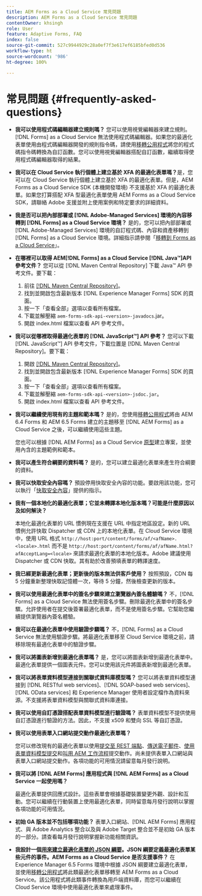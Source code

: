 ```yaml
---
title: AEM Forms as a Cloud Service 常見問題
description: AEM Forms as a Cloud Service 常見問題
contentOwner: khsingh
role: User
feature: Adaptive Forms, FAQ
index: false
source-git-commit: 527c9944929c28a0ef7f3e617ef6185bfed0d536
workflow-type: ht
source-wordcount: '986'
ht-degree: 100%

---
```


# 常見問題 {#frequently-asked-questions}

* **我可以使用程式碼編輯器建立規則嗎？**
您可以使用視覺編輯器來建立規則。[!DNL Forms] as a Cloud Service 無法使用程式碼編輯器。如果您的最適化表單使用由程式碼編輯器開發的規則指令碼，請使用[移轉公用程式](migrate-to-forms-as-a-cloud-service.md)將您的程式碼指令碼轉換為自訂函數。您可以使用視覺編輯器搭配自訂函數，繼續取得使用程式碼編輯器取得的結果。

* **我可以在 Cloud Service 執行個體上建立基於 XFA 的最適化表單嗎？**&#x200B;是，您可以在 Cloud Service 執行個體上建立基於 XFA 的最適化表單。但是，AEM Forms as a Cloud Service SDK (本機開發環境) 不支援基於 XFA 的最適化表單。如果您打算搭配 XFA 型最適化表單使用 AEM Forms as a Cloud Service SDK，請聯絡 Adobe 支援並附上使用案例和特定要求的詳細資料。

<!-- * **Can I use an XDP as a Document of Record (DoR) template? Is Forms Designer included in AEM Forms as a Cloud Service license?** 

  Yes, you can use an XDP as a Document of Record template on Cloud Service instances. However, support to use XDP as a Document of Record template is not available for AEM Forms as a Cloud Service SDK (Local development environment). -->

* **我是否可以把內部部署或 [!DNL Adobe-Managed Services] 環境的內容移轉到 [!DNL Forms] as a Cloud Service 環境？**
是的，您可以把內部部署或 [!DNL Adobe-Managed Services] 環境的自訂程式碼、內容和資產移轉到 [!DNL Forms] as a Cloud Service 環境。詳細指示請參閱「[移轉到 Forms as a Cloud Service](migrate-to-forms-as-a-cloud-service.md)」。

<!-- You can use package manager or Experience Manager UI to [export and import Forms and related assets](import-export-forms-templates.md), use the migration utility to make your existing assets compatible with [!DNL Forms] as a Cloud Service, use the [Best Practices Analyzer](https://experienceleague.adobe.com/docs/experience-manager-cloud-service/moving/cloud-migration/best-practices-analyzer/overview-best-practices-analyzer.html?lang=en#best-practices-analyzer) tool to find the features and APIs that require changes and updated before migration, and use the [Content Transfer Tools](https://docs.adobe.com/content/help/en/experience-manager-cloud-service/moving/home.html) to move your custom code without refactoring it. -->

* **在哪裡可以取得 AEM[!DNL Forms] as a Cloud Service [!DNL Java™]API 參考文件？**
您可以從 [!DNL Maven Central Repository] 下載 Java™ API 參考文件。要下載：
   1. 前往 [[!DNL Maven Central Repository]](https://mvnrepository.com/artifact/com.adobe.aem/aem-forms-sdk-api)。
   1. 找到並開啟包含最新版本 [!DNL Experience Manager Forms] SDK 的頁面。
   1. 按一下「查看全部」選項以查看所有檔案。
   1. 下載並解壓縮 `aem-forms-sdk-api-<version>-javadocs`.jar。
   1. 開啟 index.html 檔案以查看 API 參考文件。

* **我可以從哪裡取得最適化表單的 [!DNL JavaScript™] API 參考？**
您可以下載 [!DNL JavaScript™] API 參考文件，下載位置是 [!DNL  Maven Central Repository]。要下載：
   1. 開啟 [[!DNL Maven Central Repository]](https://mvnrepository.com/artifact/com.adobe.aem/aem-forms-sdk-api)。
   1. 找到並開啟包含最新版本 [!DNL Experience Manager Forms] SDK 的頁面。
   1. 按一下「查看全部」選項以查看所有檔案。
   1. 下載並解壓縮 `aem-forms-sdk-api-<version>-jsdoc.jar`。
   1. 開啟 index.html 檔案以查看 API 參考文件。

* **我可以繼續使用現有的主題和範本嗎？**
是的，您使用[移轉公用程式](migrate-to-forms-as-a-cloud-service.md)將由 AEM 6.4 Forms 和 AEM 6.5 Forms 建立的主題移至 [!DNL AEM Forms] as a Cloud Service 之後，可以繼續使用這些主題。

  您也可以根據 [!DNL AEM Forms] as a Cloud Service [原型](setup-local-development-environment.md#forms-cloud-service-local-development-environment)建立專案，並使用內含的主題範例和範本。

* **我可以產生符合綱要的資料嗎？**
是的，您可以建立最適化表單來產生符合綱要的資料。

<!-- * **Can I pass custom parameters to the prefill service?**
Custom parameters are planned for an upcoming release. -->

* **我可以快取安全內容嗎？**
預設停用快取安全內容的功能。要啟用該功能，您可以執行「[快取安全內容](https://experienceleague.adobe.com/docs/experience-manager-dispatcher/using/configuring/permissions-cache.html)」提供的指示。

* **我有一個本地化的最適化表單；它並未轉譯本地化版本嗎？可能是什麼原因以及如何解決？**

  本地化最適化表單的 URL 慣例現在支援在 URL 中指定地區設定。新的 URL 慣例允許快取 Dispatcher 或 CDN 上的本地化表單。在 Cloud Service 環境中，使用 URL 格式 `http://host:port/content/forms/af/<afName>.<locale>.html` 而不是 `http://host:port/content/forms/af/afName.html?afAcceptLang=<locale>` 來請求最適化表單的本地化版本。Adobe 建議使用 Dispatcher 或 CDN 快取。其有助於改善預填表單的轉譯速度。

* **我已經更新最適化表單；更新後的版本無法供客戶使用？**
按照預設，CDN 每 5 分鐘重新整理快取記憶體一次，等待 5 分鐘，然後檢查更新的版本。

* **我可以使用最適化表單中的簽名步驟來建立瀏覽器內簽名體驗嗎？**
不，[!DNL Forms] as a Cloud Service 無法使用簽名步驟。刪除最適化表單中的簽名步驟。允許使用者在提交後簽署最適化表單，而不是使用簽名步驟。它幫助您繼續提供瀏覽器內簽名體驗。

* **我可以在最適化表單中使用驗證步驟嗎？**
不，[!DNL Forms] as a Cloud Service 無法使用驗證步驟。將最適化表單移至 Cloud Service 環境之前，請移除現有最適化表單中的驗證步驟。

* **我可以將圖表新增到最適化表單嗎？**
是，您可以將圖表新增到最適化表單中。最適化表單提供一個圖表元件。您可以使用該元件將圖表新增到最適化表單。

* **我可以將表單資料模型連接到關聯式資料庫模型嗎？**
您可以將表單資料模型連接到 [!DNL RESTful web services]、[!DNL SOAP-based web services]、[!DNL OData services] 和 Experience Manager 使用者設定檔作為資料來源。不支援將表單資料模型與關聯式資料庫連接。

* **我可以使用自訂憑證搭配表單資料模型進行驗證嗎？**
表單資料模型不提供使用自訂憑證進行驗證的方法。因此，不支援 x509 和雙向 SSL 等自訂憑證。

* **我可以使用表單入口網站提交動作最適化表單嗎？**

  您可以修改現有的最適化表單以使用[提交至 REST 端點](configuring-submit-actions.md#submit-to-rest-endpoint)、[傳送電子郵件](configuring-submit-actions.md#send-email)、[使用表單資料模型提交](configuring-submit-actions.md#submit-using-form-data-model)和[叫用 AEM 工作流程](configuring-submit-actions.md#invoke-an-aem-workflow)提交動作。尚未提供表單入口網站與表單入口網站提交動作。各項功能的可用情況請留意每月發行說明。

* **我可以將 [!DNL AEM Forms] 應用程式與 [!DNL AEM Forms] as a Cloud Service 一起使用嗎？**

  最適化表單提供回應式設計。這些表單會根據基礎裝置變更外觀、設計和互動。您可以繼續在行動裝置上使用最適化表單，同時留意每月發行說明以掌握各項功能的可用情況。

* **初始 GA 版本並不包括哪項功能？**
表單入口網站、[!DNL AEM Forms] 應用程式、與 Adobe Analytics 整合以及與 Adobe Target 整合並不是初始 GA 版本的一部分。請查看每月發行說明掌握新功能相關資訊。

* **我設計一個[用來建立最適化表單的 JSON 綱要](adaptive-form-json-schema-form-model.md)。JSON 綱要定義最適化表單某些元件的事件。AEM Forms as a Cloud Service 是否支援事件？**
在 Experience Manager 6.5 Forms 環境中根據 JSON 綱要建立最適化表單，並使用[移轉公用程式](migrate-to-forms-as-a-cloud-service.md)將此類最適化表單移轉至 AEM Forms as a Cloud Service。該公用程式將此類事件轉換為用戶端資料庫，而您可以繼續在 Cloud Service 環境中使用最適化表單來處理事件。

<!-- 

* **Is there any AEM Forms as a Cloud Service connector for Microsoft Power Automate?**

  Yes, Adobe provides an Adobe Experience Manager connector to access [Adobe Experience Manager Forms - Communication capabilities](https://experienceleague.adobe.com/docs/experience-manager-cloud-service/content/forms/using-communications/aem-forms-cloud-service-communications-introduction.html) through Microsoft Power Automate. You can create a PDF document that is based on a form design and XML form data or create PostScript (PS), Printer Command Language (PCL), Zebra Printing Language (ZPL) and other Printer Definition Language documents. 

  You can get started with Adobe Experience Manager easily with just a few steps:

  1. Generate the Service credentials: Use Adobe Experience Manager Developer Console to [generate](https://experienceleague.adobe.com/docs/experience-manager-learn/getting-started-with-aem-headless/authentication/service-credentials.html?#generate-service-credentials) the service credentials.  
  
  1. Setup your connection: Add your service credentials to the Adobe Experience Manager Connector. You can get crdential from service credential JSON and copy these credential details to your one-time connection setup:

    * AEM Server
    * Organization ID 
    * Client ID
    * Client Secret
    * Technical Account ID
    * Meta Scopes
    * Private Key - base64 encoded keys are accepted
    * Adobe IMS Host URL

    <br> 
    
    ![Use your Service Credential JSON for credential details](assets/forms-aem-pa-connector-connection.png)

    A sample Service Credential JSON file fields mapped to Adobe Experience Manager connector for Microsoft Power Automate.

    -->


